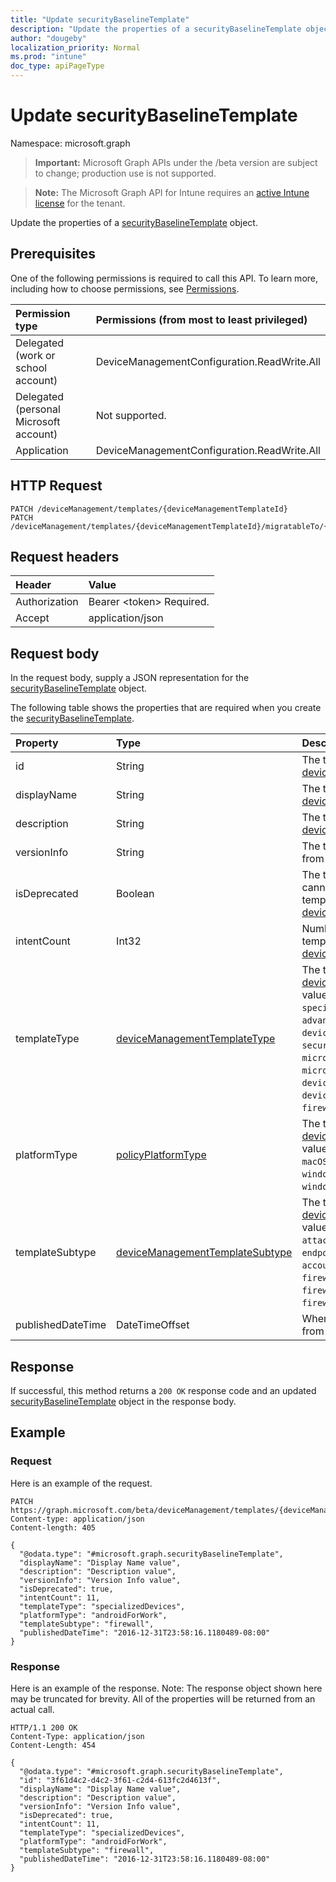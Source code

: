 ```yaml
---
title: "Update securityBaselineTemplate"
description: "Update the properties of a securityBaselineTemplate object."
author: "dougeby"
localization_priority: Normal
ms.prod: "intune"
doc_type: apiPageType
---
```


# Update securityBaselineTemplate

Namespace: microsoft.graph

> **Important:** Microsoft Graph APIs under the /beta version are subject to change; production use is not supported.

> **Note:** The Microsoft Graph API for Intune requires an [active Intune license](https://go.microsoft.com/fwlink/?linkid=839381) for the tenant.

Update the properties of a [securityBaselineTemplate](../resources/intune-deviceintent-securitybaselinetemplate.md) object.

## Prerequisites
One of the following permissions is required to call this API. To learn more, including how to choose permissions, see [Permissions](/graph/permissions-reference).

|Permission type|Permissions (from most to least privileged)|
|:---|:---|
|Delegated (work or school account)|DeviceManagementConfiguration.ReadWrite.All|
|Delegated (personal Microsoft account)|Not supported.|
|Application|DeviceManagementConfiguration.ReadWrite.All|

## HTTP Request
<!-- {
  "blockType": "ignored"
}
-->
``` http
PATCH /deviceManagement/templates/{deviceManagementTemplateId}
PATCH /deviceManagement/templates/{deviceManagementTemplateId}/migratableTo/{deviceManagementTemplateId}
```

## Request headers
|Header|Value|
|:---|:---|
|Authorization|Bearer &lt;token&gt; Required.|
|Accept|application/json|

## Request body
In the request body, supply a JSON representation for the [securityBaselineTemplate](../resources/intune-deviceintent-securitybaselinetemplate.md) object.

The following table shows the properties that are required when you create the [securityBaselineTemplate](../resources/intune-deviceintent-securitybaselinetemplate.md).

|Property|Type|Description|
|:---|:---|:---|
|id|String|The template ID Inherited from [deviceManagementTemplate](../resources/intune-deviceintent-devicemanagementtemplate.md)|
|displayName|String|The template's display name Inherited from [deviceManagementTemplate](../resources/intune-deviceintent-devicemanagementtemplate.md)|
|description|String|The template's description Inherited from [deviceManagementTemplate](../resources/intune-deviceintent-devicemanagementtemplate.md)|
|versionInfo|String|The template's version information Inherited from [deviceManagementTemplate](../resources/intune-deviceintent-devicemanagementtemplate.md)|
|isDeprecated|Boolean|The template is deprecated or not. Intents cannot be created from a deprecated template. Inherited from [deviceManagementTemplate](../resources/intune-deviceintent-devicemanagementtemplate.md)|
|intentCount|Int32|Number of Intents created from this template. Inherited from [deviceManagementTemplate](../resources/intune-deviceintent-devicemanagementtemplate.md)|
|templateType|[deviceManagementTemplateType](../resources/intune-deviceintent-devicemanagementtemplatetype.md)|The template's type. Inherited from [deviceManagementTemplate](../resources/intune-deviceintent-devicemanagementtemplate.md). Possible values are: `securityBaseline`, `specializedDevices`, `advancedThreatProtectionSecurityBaseline`, `deviceConfiguration`, `custom`, `securityTemplate`, `microsoftEdgeSecurityBaseline`, `microsoftOffice365ProPlusSecurityBaseline`, `deviceCompliance`, `deviceConfigurationForOffice365`, `cloudPC`, `firewallSharedSettings`.|
|platformType|[policyPlatformType](../resources/intune-shared-policyplatformtype.md)|The template's platform. Inherited from [deviceManagementTemplate](../resources/intune-deviceintent-devicemanagementtemplate.md). Possible values are: `android`, `androidForWork`, `iOS`, `macOS`, `windowsPhone81`, `windows81AndLater`, `windows10AndLater`, `androidWorkProfile`, `windows10XProfile`, `all`.|
|templateSubtype|[deviceManagementTemplateSubtype](../resources/intune-deviceintent-devicemanagementtemplatesubtype.md)|The template's subtype. Inherited from [deviceManagementTemplate](../resources/intune-deviceintent-devicemanagementtemplate.md). Possible values are: `none`, `firewall`, `diskEncryption`, `attackSurfaceReduction`, `endpointDetectionReponse`, `accountProtection`, `antivirus`, `firewallSharedAppList`, `firewallSharedIpList`, `firewallSharedPortlist`.|
|publishedDateTime|DateTimeOffset|When the template was published Inherited from [deviceManagementTemplate](../resources/intune-deviceintent-devicemanagementtemplate.md)|



## Response
If successful, this method returns a `200 OK` response code and an updated [securityBaselineTemplate](../resources/intune-deviceintent-securitybaselinetemplate.md) object in the response body.

## Example

### Request
Here is an example of the request.
``` http
PATCH https://graph.microsoft.com/beta/deviceManagement/templates/{deviceManagementTemplateId}
Content-type: application/json
Content-length: 405

{
  "@odata.type": "#microsoft.graph.securityBaselineTemplate",
  "displayName": "Display Name value",
  "description": "Description value",
  "versionInfo": "Version Info value",
  "isDeprecated": true,
  "intentCount": 11,
  "templateType": "specializedDevices",
  "platformType": "androidForWork",
  "templateSubtype": "firewall",
  "publishedDateTime": "2016-12-31T23:58:16.1180489-08:00"
}
```

### Response
Here is an example of the response. Note: The response object shown here may be truncated for brevity. All of the properties will be returned from an actual call.
``` http
HTTP/1.1 200 OK
Content-Type: application/json
Content-Length: 454

{
  "@odata.type": "#microsoft.graph.securityBaselineTemplate",
  "id": "3f61d4c2-d4c2-3f61-c2d4-613fc2d4613f",
  "displayName": "Display Name value",
  "description": "Description value",
  "versionInfo": "Version Info value",
  "isDeprecated": true,
  "intentCount": 11,
  "templateType": "specializedDevices",
  "platformType": "androidForWork",
  "templateSubtype": "firewall",
  "publishedDateTime": "2016-12-31T23:58:16.1180489-08:00"
}
```




